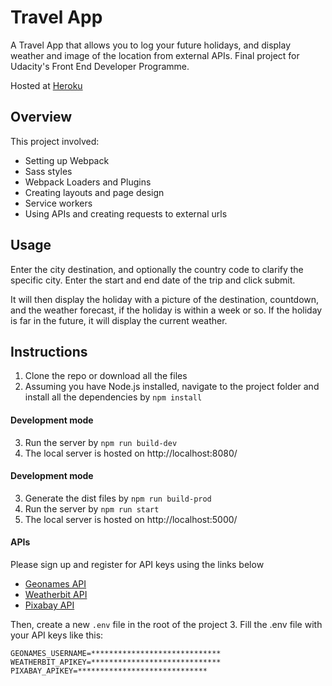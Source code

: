 # Travel App

A Travel App that allows you to log your future holidays, and display weather and image of the location from external APIs. Final project for Udacity's Front End Developer Programme. 

Hosted at [Heroku](https://travel-app-weather.herokuapp.com/)

## Overview
This project involved:
- Setting up Webpack
- Sass styles
- Webpack Loaders and Plugins
- Creating layouts and page design
- Service workers
- Using APIs and creating requests to external urls

## Usage

Enter the city destination, and optionally the country code to clarify the specific city. Enter the start and end date of the trip and click submit. 

It will then display the holiday with a picture of the destination, countdown, and the weather forecast, if the holiday is within a week or so. If the holiday is far in the future, it will display the current weather.


## Instructions
1. Clone the repo or download all the files
2. Assuming you have Node.js installed, navigate to the project folder and install all the dependencies by `npm install`

#### Development mode 
3. Run the server by `npm run build-dev`
4. The local server is hosted on http://localhost:8080/

#### Development mode 
3. Generate the dist files by `npm run build-prod`
3. Run the server by `npm run start`
4. The local server is hosted on http://localhost:5000/

#### APIs 
Please sign up and register for API keys using the links below
- [Geonames API](http://www.geonames.org/export/web-services.html)
- [Weatherbit API](https://www.weatherbit.io/api)
- [Pixabay API](https://pixabay.com/api/docs/)

Then, create a new ```.env``` file in the root of the project
3. Fill the .env file with your API keys like this:
```
GEONAMES_USERNAME=*****************************
WEATHERBIT_APIKEY=*****************************
PIXABAY_APIKEY=*****************************
```
